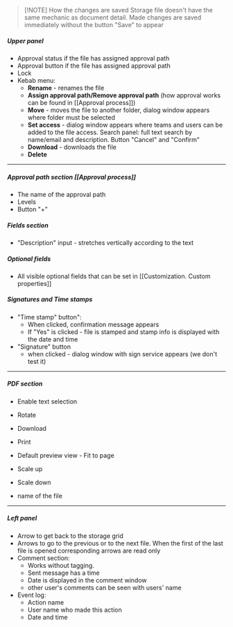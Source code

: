 

> [!NOTE] How the changes are saved
> Storage file doesn't have the same mechanic as document detail. Made changes are saved immediately without the button "Save" to appear
> 

##### Upper panel
* Approval status if the file has assigned approval path
* Approval button if the file has assigned approval path
* Lock
* Kebab menu:
	* **Rename** - renames the file
	* **Assign approval path/Remove approval path** (how approval works can be found in [[Approval process]])
	* **Move** - moves the file to another folder, dialog window appears where folder must be selected
	* **Set access** - dialog window appears where teams and users can be added to the file access. Search panel: full text search by name/email and description. Button "Cancel" and "Confirm"
	* **Download** - downloads the file
	* **Delete**

---


##### Approval path section [[Approval process]]
* The name of the approval path
* Levels
* Button "+"

##### Fields section
* "Description" input - stretches vertically according to the text 


##### Optional fields
* All visible optional fields that can be set in [[Customization. Custom properties]]


##### Signatures and Time stamps
* "Time stamp" button":
	* When clicked, confirmation message appears
	* If "Yes" is clicked - file is stamped and stamp info is displayed with the date and time
* "Signature" button
	* when clicked - dialog window with sign service appears (we don't test it)


---

##### PDF section

* Enable text selection
* Rotate
* Download
* Print

* Default preview view - Fit to page
* Scale up
* Scale down

* name of the file

---

##### Left panel
* Arrow to get back to the storage grid
* Arrows to go to the previous or to the next file. When the first of the last file is opened corresponding arrows are read only
* Comment section:
	* Works without tagging. 
	* Sent message has a time
	* Date is displayed in the comment window
	* other user's comments can be seen with users' name
* Event log:
	* Action name
	* User name who made this action
	* Date and time
